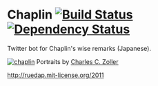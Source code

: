 # Chaplin [![Build Status](https://travis-ci.org/ruedap/chaplin.png?branch=master)](https://travis-ci.org/ruedap/chaplin) [![Dependency Status](https://gemnasium.com/ruedap/chaplin.png)](https://gemnasium.com/ruedap/chaplin)

Twitter bot for Chaplin's wise remarks (Japanese).

[![chaplin](https://dl.dropboxusercontent.com/u/281168/images/github-chaplin-readme.jpg)](https://twitter.com/chaplin_bot)
Portraits by [Charles C. Zoller](http://drnorth.wordpress.com/2011/04/16/picture-of-the-week-73-charlie-chaplin-colour-portraits-by-charles-c-zoller/)

http://ruedap.mit-license.org/2011
